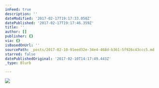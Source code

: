```yaml
---
inFeed: true
description: ''
dateModified: '2017-02-17T19:17:33.050Z'
datePublished: '2017-02-17T19:17:46.359Z'
title: ''
author: []
publisher: {}
via: {}
isBasedOnUrl: ''
sourcePath: _posts/2017-02-10-91eed32e-34e4-468d-b361-5f926c43ccc5.md
starred: false
datePublishedOriginal: '2017-02-10T14:17:49.443Z'
_type: Blurb

---
```

![](https://the-grid-user-content.s3-us-west-2.amazonaws.com/07eaa7fb-b91d-4a49-b18c-b5356f91440e.jpg)